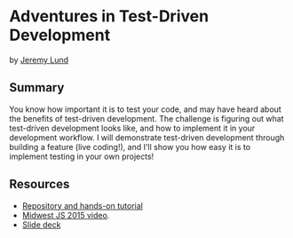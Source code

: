 # Adventures in Test-Driven Development

by [Jeremy Lund](https://twitter.com/Jeremy_Lund)

## Summary

You know how important it is to test your code, and may have heard about the benefits of test-driven development. 
The challenge is figuring out what test-driven development looks like, and how to implement it in your development workflow. 
I will demonstrate test-driven development through building a feature (live coding!), and I'll show you how easy it is to implement testing in your own projects!

## Resources

* [Repository and hands-on tutorial](https://github.com/lund0n/adventures-in-tdd)
* [Midwest JS 2015 video](https://youtu.be/qZ2Nas4HFwA).
* [Slide deck](https://docs.google.com/presentation/d/1fe888lMobdAMi_D-ziMGOhbbvxv_XbXQ3XJ4eEoq078/edit?usp=sharing)